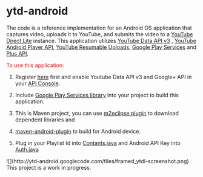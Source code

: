 # ytd-android

The code is a reference implementation for an Android OS application that captures video, uploads it to YouTube, and submits the video to a [YouTube Direct Lite](http://code.google.com/p/youtube-direct-lite/) instance. This application utilizes [YouTube Data API v3](https://developers.google.com/youtube/v3/) , [YouTube Android Player API](https://developers.google.com/youtube/android/player/), [YouTube Resumable Uploads](https://developers.google.com/youtube/v3/guides/using_resumable_upload_protocol?hl=en), [Google Play Services](https://developer.android.com/google/play-services/index.html) and [Plus API](https://developers.google.com/+/mobile/android/Google).

<font color="red">To use this application:</font>

1) Register [here](https://developers.google.com/youtube/android/player/register) first and enable Youtube Data API v3 and Google+ API in your [API Console](https://code.google.com/apis/console).

2) Include [Google Play Services library](http://developer.android.com/google/play-services/setup.html) into your project to build this application.

3) This is Maven project, you can use [m2eclipse plugin](http://eclipse.org/m2e/download/) to download dependent libraries and

4) [maven-android-plugin](https://code.google.com/p/maven-android-plugin/) to build for Android device.

5) Plug in your Playlist Id into [Contants.java](https://code.google.com/p/ytd-android/source/browse/trunk/src/com/google/ytdl/Constants.java) and Android API Key into [Auth.java](https://code.google.com/p/ytd-android/source/browse/trunk/src/com/google/ytdl/Auth.java)

<td>![](http://ytd-android.googlecode.com/files/framed_ytdl-screenshot.png)</td>



<td>This project is a work in progress.</td>
